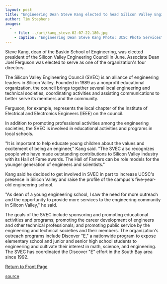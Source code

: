 ```yaml
---
layout: post
title: "Engineering Dean Steve Kang elected to head Silicon Valley Engineering Council"
author: Tim Stephens
images:
  -
    - file: ../art/kang_steve.02-07-22.180.jpg
    - caption: "Engineering Dean Steve Kang Photo: UCSC Photo Services"
---
```


Steve Kang, dean of the Baskin School of Engineering, was elected president of the Silicon Valley Engineering Council in June. Associate Dean Joel Ferguson was elected to serve as one of the organization's four directors.

The Silicon Valley Engineering Council (SVEC) is an alliance of engineering leaders in Silicon Valley. Founded in 1989 as a nonprofit educational organization, the council brings together several local engineering and technical societies, coordinating activities and assisting communications to better serve its members and the community.

Ferguson, for example, represents the local chapter of the Institute of Electrical and Electronics Engineers (IEEE) on the council.   

In addition to promoting professional activities among the engineering societies, the SVEC is involved in educational activities and programs in local schools.   

"It is important to help educate young children about the values and excitement of being an engineer," Kang said. "The SVEC also recognizes people who have made outstanding contributions to Silicon Valley industry with its Hall of Fame awards. The Hall of Famers can be role models for the younger generation of engineers and scientists."  

Kang said he decided to get involved in SVEC in part to increase UCSC's presence in Silicon Valley and raise the profile of the campus's five-year-old engineering school.   

"As dean of a young engineering school, I saw the need for more outreach and the opportunity to provide more services to the engineering community in Silicon Valley," he said.  

The goals of the SVEC include sponsoring and promoting educational activities and programs; promoting the career development of engineers and other technical professionals; and promoting public service by the engineering and technical societies and their members. The organization's outreach programs include Discover "E," a nationwide program to expose elementary school and junior and senior high school students to engineering and cultivate their interest in math, science, and engineering. The SVEC has coordinated the Discover "E" effort in the South Bay area since 1992.  

  

[Return to Front Page][1]

[1]: http://currents.ucsc.edu/

[source](http://www1.ucsc.edu/currents/02-03/07-22/kang.html "Permalink to kang")

